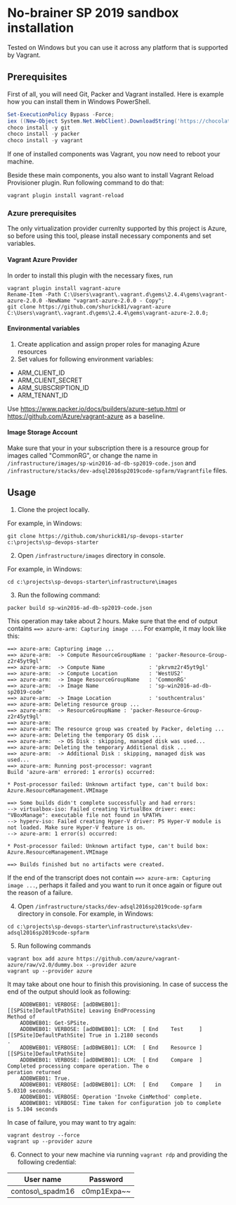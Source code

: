 # No-brainer SP 2019 sandbox installation

Tested on Windows but you can use it across any platform that is supported by Vagrant.

## Prerequisites

First of all, you will need Git, Packer and Vagrant installed. Here is example how you can install them in Windows PowerShell.

```PowerShell
Set-ExecutionPolicy Bypass -Force;
iex ((New-Object System.Net.WebClient).DownloadString('https://chocolatey.org/install.ps1'))
choco install -y git
choco install -y packer
choco install -y vagrant
```

If one of installed components was Vagrant, you now need to reboot your machine.

Beside these main components, you also want to install 
Vagrant Reload Provisioner plugin. Run following command to do that:
```
vagrant plugin install vagrant-reload
```

### Azure prerequisites

The only virtualization provider currenlty supported by this project is Azure, so before using this tool, please install necessary components and set variables.

#### Vagrant Azure Provider

In order to install this plugin with the necessary fixes, run

```
vagrant plugin install vagrant-azure
Rename-Item -Path C:\Users\vagrant\.vagrant.d\gems\2.4.4\gems\vagrant-azure-2.0.0 -NewName "vagrant-azure-2.0.0 - Copy";
git clone https://github.com/shurick81/vagrant-azure C:\Users\vagrant\.vagrant.d\gems\2.4.4\gems\vagrant-azure-2.0.0;
```

#### Environmental variables

1. Create application and assign proper roles for managing Azure resources
2. Set values for following environment variables:
* ARM_CLIENT_ID
* ARM_CLIENT_SECRET
* ARM_SUBSCRIPTION_ID
* ARM_TENANT_ID

Use https://www.packer.io/docs/builders/azure-setup.html or https://github.com/Azure/vagrant-azure as a baseline.

#### Image Storage Account
Make sure that your in your subscription there is a resource group for images called "CommonRG", or change the name in `/infrastructure/images/sp-win2016-ad-db-sp2019-code.json` and `/infrastructure/stacks/dev-adsql2016sp2019code-spfarm/Vagrantfile` files.

## Usage

1. Clone the project locally.

For example, in Windows:
```
git clone https://github.com/shurick81/sp-devops-starter c:\projects\sp-devops-starter
```
2. Open `/infrastructure/images` directory in console.

For example, in Windows:

```
cd c:\projects\sp-devops-starter\infrastructure\images
```

3. Run the following command:

```
packer build sp-win2016-ad-db-sp2019-code.json
```
This operation may take about 2 hours. Make sure that the end of output contains `==> azure-arm: Capturing image ...`. For example, it may look like this:
```
==> azure-arm: Capturing image ...
==> azure-arm:  -> Compute ResourceGroupName : 'packer-Resource-Group-z2r45yt9gl'
==> azure-arm:  -> Compute Name              : 'pkrvmz2r45yt9gl'
==> azure-arm:  -> Compute Location          : 'WestUS2'
==> azure-arm:  -> Image ResourceGroupName   : 'CommonRG'
==> azure-arm:  -> Image Name                : 'sp-win2016-ad-db-sp2019-code'
==> azure-arm:  -> Image Location            : 'southcentralus'
==> azure-arm: Deleting resource group ...
==> azure-arm:  -> ResourceGroupName : 'packer-Resource-Group-z2r45yt9gl'
==> azure-arm:
==> azure-arm: The resource group was created by Packer, deleting ...
==> azure-arm: Deleting the temporary OS disk ...
==> azure-arm:  -> OS Disk : skipping, managed disk was used...
==> azure-arm: Deleting the temporary Additional disk ...
==> azure-arm:  -> Additional Disk : skipping, managed disk was used...
==> azure-arm: Running post-processor: vagrant
Build 'azure-arm' errored: 1 error(s) occurred:

* Post-processor failed: Unknown artifact type, can't build box: Azure.ResourceManagement.VMImage

==> Some builds didn't complete successfully and had errors:
--> virtualbox-iso: Failed creating VirtualBox driver: exec: "VBoxManage": executable file not found in %PATH%
--> hyperv-iso: Failed creating Hyper-V driver: PS Hyper-V module is not loaded. Make sure Hyper-V feature is on.
--> azure-arm: 1 error(s) occurred:

* Post-processor failed: Unknown artifact type, can't build box: Azure.ResourceManagement.VMImage

==> Builds finished but no artifacts were created.
```
If the end of the transcript does not contain `==> azure-arm: Capturing image ...`, perhaps it failed and you want to run it once again or figure out the reason of a failure.

4. Open `/infrastructure/stacks/dev-adsql2016sp2019code-spfarm` directory in console.
For example, in Windows:

```
cd c:\projects\sp-devops-starter\infrastructure\stacks\dev-adsql2016sp2019code-spfarm
```

5. Run following commands

```
vagrant box add azure https://github.com/azure/vagrant-azure/raw/v2.0/dummy.box --provider azure
vagrant up --provider azure
```

It may take about one hour to finish this provisioning. In case of success the end of the output should look as following:

```
    ADDBWEB01: VERBOSE: [adDBWEB01]:                            [[SPSite]DefaultPathSite] Leaving EndProcessing
Method of
    ADDBWEB01: Get-SPSite.
    ADDBWEB01: VERBOSE: [adDBWEB01]: LCM:  [ End    Test     ]  [[SPSite]DefaultPathSite] True in 1.2180 seconds
.
    ADDBWEB01: VERBOSE: [adDBWEB01]: LCM:  [ End    Resource ]  [[SPSite]DefaultPathSite]
    ADDBWEB01: VERBOSE: [adDBWEB01]: LCM:  [ End    Compare  ]     Completed processing compare operation. The o
peration returned
    ADDBWEB01: True.
    ADDBWEB01: VERBOSE: [adDBWEB01]: LCM:  [ End    Compare  ]    in  5.0310 seconds.
    ADDBWEB01: VERBOSE: Operation 'Invoke CimMethod' complete.
    ADDBWEB01: VERBOSE: Time taken for configuration job to complete is 5.104 seconds
```

In case of failure, you may want to try again:

```
vagrant destroy --force
vagrant up --provider azure
```

6. Connect to your new machine via running `vagrant rdp` and providing the following credential:

| User name | Password |
| --------- | ---------- |
| contoso\\_spadm16 | c0mp1Expa~~ |
